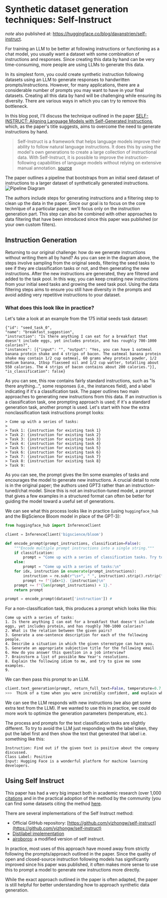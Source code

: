 # Synthetic dataset generation techniques: Self-Instruct

_note_ also published at: https://huggingface.co/blog/davanstrien/self-instruct.

For training an LLM to be better at following instructions or functioning as a chat model, you usually want a dataset with some combination of instructions and responses. Since creating this data by hand can be very time-consuming, more people are using LLMs to generate this data.

In its simplest form, you could create synthetic instruction following datasets using an LLM to generate responses to handwritten prompts/instructions. However, for many applications, there are a considerable number of prompts you may want to have in your final datasets. Creating all this data by hand will be challenging while ensuring its diversity. There are various ways in which you can try to remove this bottleneck.

In this blog post, I'll discuss the technique outlined in the paper [SELF-INSTRUCT: Aligning Language Models with Self-Generated Instructions](https://huggingface.co/papers/2212.10560), which, as the paper's title suggests, aims to overcome the need to generate instructions by hand.

> Self-Instruct is a framework that helps language models improve their ability to follow natural language instructions. It does this by using the model's own generations to create a large collection of instructional data. With Self-Instruct, it is possible to improve the instruction-following capabilities of language models without relying on extensive manual annotation. [source](https://github.com/yizhongw/self-instruct?tab=readme-ov-file#introduction)

The paper outlines a pipeline that bootstraps from an initial seed dataset of instructions to a larger dataset of synthetically generated instructions.
![Pipeline Diagram](https://github.com/yizhongw/self-instruct/raw/main/docs/pipeline.JPG)

The authors include steps for generating instructions and a filtering step to clean up the data in the paper. Since our goal is to focus on the core technique of a particular paper, we'll focus only on the instruction generation part. This step can also be combined with other approaches to data filtering that have been introduced since this paper was published (or your own custom filters).

## Instruction Generation

Returning to our original challenge: how do we generate instructions without writing them all by hand? As you can see in the diagram above, the steps involve sampling from the original seeds, filtering the seed tasks to see if they are classification tasks or not, and then generating the new instructions. After the new instructions are generated, they are filtered and added to the task pool. In this way, you can keep creating new instructions from your initial seed tasks and growing the seed task pool. Using the data filtering steps aims to ensure you still have diversity in the prompts and avoid adding very repetitive instructions to your dataset.

### What does this look like in practice?

Let's take a look at an example from the 175 initial seeds task dataset:

```
{"id": "seed_task_0",
"name": "breakfast_suggestion",
"instruction": "Is there anything I can eat for a breakfast that doesn't include eggs, yet includes protein, and has roughly 700-1000 calories?",
"instances": [{"input": "", "output": "Yes, you can have 1 oatmeal banana protein shake and 4 strips of bacon. The oatmeal banana protein shake may contain 1/2 cup oatmeal, 60 grams whey protein powder, 1/2 medium banana, 1tbsp flaxseed oil and 1/2 cup watter, totalling about 550 calories. The 4 strips of bacon contains about 200 calories."}],
"is_classification": false}
```

As you can see, this row contains fairly standard instructions, such as "Is there anything...", some responses (i.e., the instances field), and a label indicating if it's a classification task. The paper outlines two main approaches to generating new instructions from this data. If an instruction is a classification task, one prompting approach is used; if it's a standard generation task, another prompt is used. Let's start with how the extra nonclassification task instructions prompt looks:

```
> Come up with a series of tasks:
>
> Task 1: {instruction for existing task 1}
> Task 2: {instruction for existing task 2}
> Task 3: {instruction for existing task 3}
> Task 4: {instruction for existing task 4}
> Task 5: {instruction for existing task 5}
> Task 6: {instruction for existing task 6}
> Task 7: {instruction for existing task 7}
> Task 8: {instruction for existing task 8}
> Task 9:
```

As you can see, the prompt gives the llm some examples of tasks and encourages the model to generate new instructions. A crucial detail to note is in the original paper; the authors used GPT3 rather than an instruction-tuned/chat model. Since this is not an instruction-tuned model, a prompt that gives a few examples in a structured format can often be better for guiding the model toward a useful set of generations.

We can see what this process looks like in practice (using `huggingface_hub` and the BigScience Bloom model in place of the GPT-3):

```python
from huggingface_hub import InferenceClient

client = InferenceClient('bigscience/bloom')

def encode_prompt(prompt_instructions, classification=False):
    """Encode multiple prompt instructions into a single string."""
    if classification:
        prompt = "Come up with a series of classification tasks. Try to specify the possible output labels when possible.\n"
    else:
        prompt = "Come up with a series of tasks:\n"
    for idx, instruction in enumerate(prompt_instructions):
        instruction = re.sub(r"\s+", " ", instruction).strip().rstrip(":")
        prompt += f"{idx+1}. {instruction}\n"
    prompt += f"{len(prompt_instructions) + 1}."
    return prompt

prompt = encode_prompt(dataset['instruction']) #
```

For a non-classification task, this produces a prompt which looks like this:

```
Come up with a series of tasks:
1. Is there anything I can eat for a breakfast that doesn't include eggs, yet includes protein, and has roughly 700-1000 calories?
2. What is the relation between the given pairs?
3. Generate a one-sentence description for each of the following people.
4. Describe a situation in which the given stereotype can harm you.
5. Generate an appropriate subjective title for the following email
6. How do you answer this question in a job interview?
7. Brainstorm a list of possible New Year's resolutions.
8. Explain the following idiom to me, and try to give me some examples.
9.
```

We can then pass this prompt to an LLM.

```python
client.text_generation(prompt, return_full_text=False, temperature=0.7, max_new_tokens=512)
>>>  Think of a time when you were incredibly confident, and explain why.\n10. What is the difference between a real and normal friend?
```

We can see the LLM responds with new instructions (we also get some extra text from the LLM). If we wanted to use this in practice, we could do more work to optimize the generation parameters (temperature, etc.).

The process and prompts for the text classification tasks are slightly different. To try to avoid the LLM just responding with the label token, they put the label first and then show the text that generated that label i.e. something like this:

```
Instruction: Find out if the given text is positive about the company discussed.
Class Label: Positive
Input: Hugging Face is a wonderful platform for machine learning developers.
```

## Using Self Instruct

This paper has had a very big impact both in academic research (over 1,000 [citations](https://www.semanticscholar.org/paper/Self-Instruct%3A-Aligning-Language-Models-with-Wang-Kordi/e65b346d442e9962a4276dc1c1af2956d9d5f1eb#citing-papers) and in the practical adoption of the method by the community (you can find some datasets citing the method [here](https://huggingface.co/datasets?other=arxiv:2212.10560).

There are several implementations of the Self Instruct method:

- Official GitHub repository: [https://github.com/yizhongw/self-instruct](https://github.com/yizhongw/self-instruct)
- [Distilabel implementation](https://distilabel.argilla.io/latest/reference/distilabel/steps/tasks/#distilabel.steps.tasks.SelfInstruct)
- [airoboros](https://github.com/jondurbin/airoboros): a modified version of self instruct.

In practice, most uses of this approach have moved away from strictly following the prompts/approach outlined in the paper. Since the quality of open and closed-source instruction following models has significantly improved since his paper was published, it often makes more sense to use this to prompt a model to generate new instructions more directly.

While the exact approach outlined in the paper is often adapted, the paper is still helpful for better understanding how to approach synthetic data generation.
